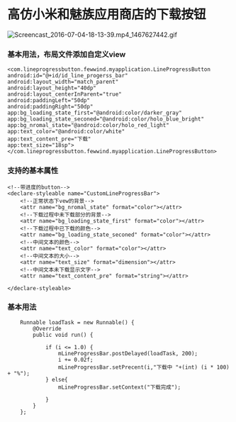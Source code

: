 # 高仿小米和魅族应用商店的下载按钮

![Screencast_2016-07-04-18-13-39.mp4_1467627442.gif](http://upload-images.jianshu.io/upload_images/767626-facc9474578dfb82.gif?imageMogr2/auto-orient/strip)
### 基本用法，布局文件添加自定义view
```
<com.lineprogressbutton.fewwind.myapplication.LineProgressButton
android:id="@+id/id_line_progerss_bar"    
android:layout_width="match_parent"    
android:layout_height="40dp"    
android:layout_centerInParent="true"   
android:paddingLeft="50dp"   
android:paddingRight="50dp"    
app:bg_loading_state_first="@android:color/darker_gray"
app:bg_loading_state_seconed="@android:color/holo_blue_bright"
app:bg_nromal_state="@android:color/holo_red_light"    
app:text_color="@android:color/white"    
app:text_content_pre="下载"    
app:text_size="18sp">
</com.lineprogressbutton.fewwind.myapplication.LineProgressButton>
```
### 支持的基本属性

    <!--带进度的button-->
    <declare-styleable name="CustomLineProgressBar">
        <!--正常状态下vew的背景-->
        <attr name="bg_nromal_state" format="color"></attr>
        <!--下载过程中未下载部分的背景-->
        <attr name="bg_loading_state_first" format="color"></attr>
        <!--下载过程中已下载的颜色-->
        <attr name="bg_loading_state_seconed" format="color"></attr>
        <!--中间文本的颜色-->
        <attr name="text_color" format="color"></attr>
        <!--中间文本的大小-->
        <attr name="text_size" format="dimension"></attr>
        <!--中间文本未下载显示文字-->
        <attr name="text_content_pre" format="string"></attr>

    </declare-styleable>

### 基本用法
```
    Runnable loadTask = new Runnable() {
        @Override
        public void run() {

            if (i <= 1.0) {
                mLineProgressBar.postDelayed(loadTask, 200);
                i += 0.02f;
                mLineProgressBar.setPrecent(i,"下载中 "+(int) (i * 100) + "%");
            } else{
                mLineProgressBar.setContext("下载完成");

            }
        }
    };

```
